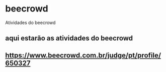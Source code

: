 # beecrowd
Atividades do beecrowd

## aqui estarão as atividades do beecrowd 
## https://www.beecrowd.com.br/judge/pt/profile/650327
